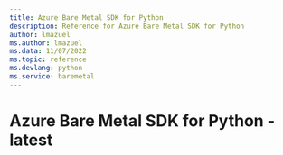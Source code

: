 ```yaml
---
title: Azure Bare Metal SDK for Python
description: Reference for Azure Bare Metal SDK for Python
author: lmazuel
ms.author: lmazuel
ms.data: 11/07/2022
ms.topic: reference
ms.devlang: python
ms.service: baremetal
---
```

# Azure Bare Metal SDK for Python - latest

